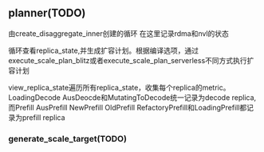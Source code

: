 ## planner(TODO)
由create_disaggregate_inner创建的循环
在这里记录rdma和nvl的状态

循环查看replica_state,并生成扩容计划。根据编译选项，通过execute_scale_plan_blitz或者execute_scale_plan_serverless不同方式执行扩容计划

view_replica_state遍历所有replica_state，收集每个replica的metric。
LoadingDecode AusDeocde和MutatingToDecode统一记录为decode replica,而Prefill AusPrefill NewPrefill OldPrefill RefactoryPrefill和LoadingPrefill都记录为prefill replica

### generate_scale_target(TODO)